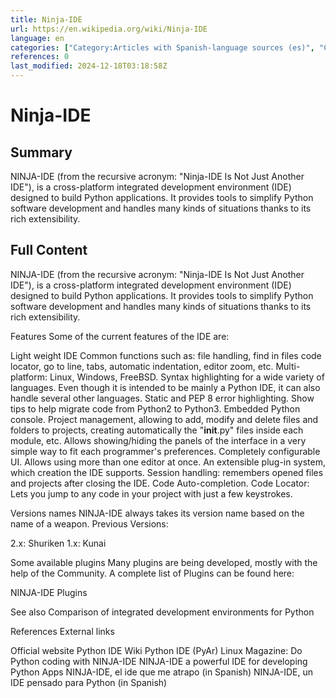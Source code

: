 ```yaml
---
title: Ninja-IDE
url: https://en.wikipedia.org/wiki/Ninja-IDE
language: en
categories: ["Category:Articles with Spanish-language sources (es)", "Category:Free integrated development environments", "Category:Free integrated development environments for Python", "Category:Free software programmed in Python", "Category:Official website different in Wikidata and Wikipedia", "Category:Python (programming language) software"]
references: 0
last_modified: 2024-12-18T03:18:58Z
---
```


# Ninja-IDE

## Summary

NINJA-IDE (from the recursive acronym: "Ninja-IDE Is Not Just Another IDE"), is a cross-platform integrated development environment (IDE) designed to build Python applications.
It provides tools to simplify Python software development and handles many kinds of situations thanks to its rich extensibility.

## Full Content

NINJA-IDE (from the recursive acronym: "Ninja-IDE Is Not Just Another IDE"), is a cross-platform integrated development environment (IDE) designed to build Python applications.
It provides tools to simplify Python software development and handles many kinds of situations thanks to its rich extensibility.

Features
Some of the current features of the IDE are:

Light weight IDE
Common functions such as: file handling, find in files code locator, go to line, tabs, automatic indentation, editor zoom, etc.
Multi-platform: Linux, Windows, FreeBSD.
Syntax highlighting for a wide variety of languages. Even though it is intended to be mainly a Python IDE, it can also handle several other languages.
Static and PEP 8 error highlighting.
Show tips to help migrate code from Python2 to Python3.
Embedded Python console.
Project management, allowing to add, modify and delete files and folders to projects, creating automatically the "__init__.py" files inside each module, etc.
Allows showing/hiding the panels of the interface in a very simple way to fit each programmer's preferences.
Completely configurable UI.
Allows using more than one editor at once.
An extensible plug-in system, which creation the IDE supports.
Session handling: remembers opened files and projects after closing the IDE.
Code Auto-completion.
Code Locator: Lets you jump to any code in your project with just a few keystrokes.

Versions names
NINJA-IDE always takes its version name based on the name of a weapon.
Previous Versions:

2.x: Shuriken
1.x: Kunai

Some available plugins
Many plugins are being developed, mostly with the help of the Community.
A complete list of Plugins can be found here:

NINJA-IDE Plugins

See also
Comparison of integrated development environments for Python

References
External links

Official website
Python IDE Wiki
Python IDE (PyAr)
Linux Magazine: Do Python coding with NINJA-IDE
NINJA-IDE a powerful IDE for developing Python Apps
NINJA-IDE, el ide que me atrapo (in Spanish)
NINJA-IDE, un IDE pensado para Python (in Spanish)
